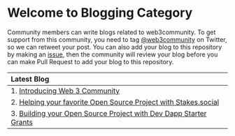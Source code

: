# Welcome to Blogging Category

Community members can write blogs related to web3community. To get support from this community, you need to tag [@web3community](https://twitter.com/web3community) on Twitter, so we can retweet your post. You can also add your blog to this repository by making an [issue](https://github.com/web3community/blog/issues), then the community will review your blog before you can make Pull Request to add your blog to this repository.

| Latest Blog |
| :-- | 
| 1. [Introducing Web 3 Community](https://dev.to/vinzvinci/introducing-web-3-community-3co5) |
| 2. [Helping your favorite Open Source Project with Stakes.social](https://dev.to/vinzvinci/helping-your-favorite-open-source-project-with-stakes-social-dc8) |
| 3. [Building your Open Source Project with Dev Dapp Starter Grants](https://dev.to/vinzvinci/building-your-open-source-project-with-dev-dapp-starter-grants-128l)
